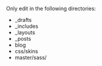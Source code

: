 Only edit in the following directories:
- _drafts
- _includes
- _layouts
- _posts
- blog
- css/skins
- master/sass/
